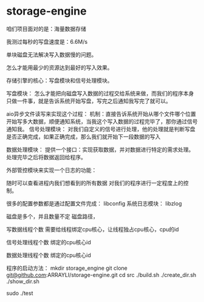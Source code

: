 # storage-engine
咱们项目面对的是：海量数据存储

我测过每秒的写盘速度是：6.6M/s

单块磁盘无法解决写入数据慢的问题。

怎么才能用最少的资源达到最好的写入效果。

存储引擎的核心：写盘模块和信号处理模块。

写盘模块：
怎么才能把向磁盘写入数据的过程交给系统来做，而我们的程序本身只做一件事，就是告诉系统开始写盘，写完之后通知我写完了就可以。

aio异步文件读写来实现这个过程：
机制：直接告诉系统开始从哪个文件哪个位置开始写多大数据，顺便通知系统，当我这个写入数据的过程完毕了，那你通过信号通知我。
信号处理模块：
对我们自定义的信号进行处理，他的处理就是判断写盘是否正确完成，如果正确完成，那么我们就开始下一段数据的写入

数据处理模块：
提供一个接口：实现获取数据，并对数据进行特定的需求处理。处理完毕之后将数据返回给程序。

外部管控模块来实现一个日志的功能：

随时可以查看进程内我们想看到的所有数据
对我们的程序进行一定程度上的控制。

很多的配置参数都是通过配置文件完成：
libconfig
系统日志模块：
libzlog


磁盘是多个，并且数量不定
磁盘路径，

写数据线程个数
需要给线程绑定cpu核心，让线程独占cpu核心，cpu的id

信号处理线程个数
绑定的cpu核心id

数据处理线程个数
绑定的cpu核心id

程序的启动方法：
mkdir storage_engine
git clone git@github.com:ARRAYLI/storage-engine.git
cd src 
./build.sh
./create_dir.sh
./show_dir.sh

sudo ./test
